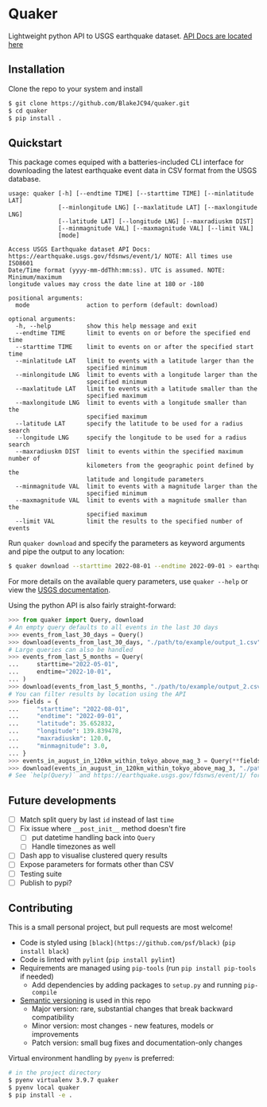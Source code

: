 # Quaker
Lightweight python API to USGS earthquake dataset.
[API Docs are located here](https://earthquake.usgs.gov/fdsnws/event/1/)

## Installation
Clone the repo to your system and install

```bash
$ git clone https://github.com/BlakeJC94/quaker.git
$ cd quaker
$ pip install .
```

## Quickstart
This package comes equiped with a batteries-included CLI interface for downloading the latest
earthquake event data in CSV format from the USGS database.
```
usage: quaker [-h] [--endtime TIME] [--starttime TIME] [--minlatitude LAT]
              [--minlongitude LNG] [--maxlatitude LAT] [--maxlongitude LNG]
              [--latitude LAT] [--longitude LNG] [--maxradiuskm DIST]
              [--minmagnitude VAL] [--maxmagnitude VAL] [--limit VAL]
              [mode]

Access USGS Earthquake dataset API Docs:
https://earthquake.usgs.gov/fdsnws/event/1/ NOTE: All times use ISO8601
Date/Time format (yyyy-mm-ddThh:mm:ss). UTC is assumed. NOTE: Minimum/maximum
longitude values may cross the date line at 180 or -180

positional arguments:
  mode                action to perform (default: download)

optional arguments:
  -h, --help          show this help message and exit
  --endtime TIME      limit to events on or before the specified end time
  --starttime TIME    limit to events on or after the specified start time
  --minlatitude LAT   limit to events with a latitude larger than the
                      specified minimum
  --minlongitude LNG  limit to events with a longitude larger than the
                      specified minimum
  --maxlatitude LAT   limit to events with a latitude smaller than the
                      specified maximum
  --maxlongitude LNG  limit to events with a longitude smaller than the
                      specified maximum
  --latitude LAT      specify the latitude to be used for a radius search
  --longitude LNG     specify the longitude to be used for a radius search
  --maxradiuskm DIST  limit to events within the specified maximum number of
                      kilometers from the geographic point defined by the
                      latitude and longitude parameters
  --minmagnitude VAL  limit to events with a magnitude larger than the
                      specified minimum
  --maxmagnitude VAL  limit to events with a magnitude smaller than the
                      specified maximum
  --limit VAL         limit the results to the specified number of events
```

Run `quaker download` and specify the parameters as keyword arguments and pipe the output to any
location:
```bash
$ quaker download --starttime 2022-08-01 --endtime 2022-09-01 > earthquake_data.csv
```

For more details on the available query parameters, use `quaker --help` or view the
[USGS documentation](https://earthquake.usgs.gov/fdsnws/event/1/).

Using the python API is also fairly straight-forward:
```python
>>> from quaker import Query, download
# An empty query defaults to all events in the last 30 days
>>> events_from_last_30_days = Query()
>>> download(events_from_last_30_days, "./path/to/example/output_1.csv")
# Large queries can also be handled
>>> events_from_last_5_months = Query(
...     starttime="2022-05-01",
...     endtime="2022-10-01",
... )
>>> download(events_from_last_5_months, "./path/to/example/output_2.csv")
# You can filter results by location using the API
>>> fields = {
...     "starttime": "2022-08-01",
...     "endtime": "2022-09-01",
...     "latitude": 35.652832,
...     "longitude": 139.839478,
...     "maxradiuskm": 120.0,
...     "minmagnitude": 3.0,
... }
>>> events_in_august_in_120km_within_tokyo_above_mag_3 = Query(**fields)
>>> download(events_in_august_in_120km_within_tokyo_above_mag_3, "./path/to/example/output_3.csv")
# See `help(Query)` and https://earthquake.usgs.gov/fdsnws/event/1/ for more details
```

## Future developments

- [ ] Match split query by last `id` instead of last `time`
- [ ] Fix issue where `__post_init__` method doesn't fire
    - [ ] put datetime handling back into `Query`
    - [ ] Handle timezones as well
- [ ] Dash app to visualise clustered query results
- [ ] Expose parameters for formats other than CSV
- [ ] Testing suite
- [ ] Publish to pypi?

## Contributing
This is a small personal project, but pull requests are most welcome!

* Code is styled using `[black](https://github.com/psf/black)` (`pip install black`)
* Code is linted with `pylint` (`pip install pylint`)
* Requirements are managed using `pip-tools` (run `pip install pip-tools` if needed)
    * Add dependencies by adding packages to `setup.py` and running `pip-compile`
* [Semantic versioning](https://semver.org) is used in this repo
    * Major version: rare, substantial changes that break backward compatibility
    * Minor version: most changes - new features, models or improvements
    * Patch version: small bug fixes and documentation-only changes

Virtual environment handling by `pyenv` is preferred:
```bash
# in the project directory
$ pyenv virtualenv 3.9.7 quaker
$ pyenv local quaker
$ pip install -e .
```
